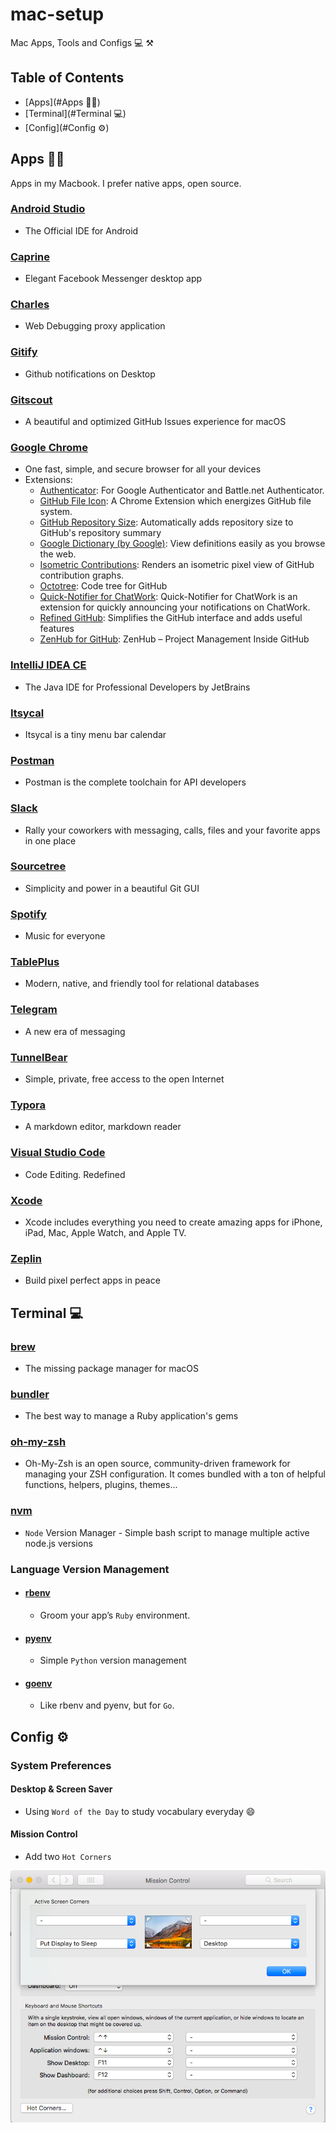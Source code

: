 # mac-setup
Mac Apps, Tools and Configs 💻 ⚒

## Table of Contents

- [Apps](#Apps 👨‍💻)
- [Terminal](#Terminal 💻)
- [Config](#Config ⚙️)

## Apps 👨‍💻

Apps in my Macbook. I prefer native apps, open source.

### [Android Studio](https://developer.android.com/studio/index.html)

- The Official IDE for Android

### [Caprine](https://sindresorhus.com/caprine/)

- Elegant Facebook Messenger desktop app

### [Charles](https://www.charlesproxy.com/)

- Web Debugging proxy application

### [Gitify](https://www.gitify.io/)

- Github notifications on Desktop

### [Gitscout](https://gitscout.com/)

- A beautiful and optimized GitHub Issues experience for macOS

### [Google Chrome]()

- One fast, simple, and secure browser for all your devices
- Extensions:
  - [Authenticator](https://chrome.google.com/webstore/detail/authenticator/bhghoamapcdpbohphigoooaddinpkbai?hl=en-US): For Google Authenticator and Battle.net Authenticator.
  - [GitHub File Icon](https://chrome.google.com/webstore/detail/github-file-icon/ficfmibkjjnpogdcfhfokmihanoldbfe?hl=en-US): A Chrome Extension which energizes GitHub file system.
  - [GitHub Repository Size](https://chrome.google.com/webstore/detail/github-repository-size/apnjnioapinblneaedefcnopcjepgkci?hl=en-US): Automatically adds repository size to GitHub's repository summary
  - [Google Dictionary (by Google)](https://chrome.google.com/webstore/detail/google-dictionary-by-goog/mgijmajocgfcbeboacabfgobmjgjcoja?hl=en-US): View definitions easily as you browse the web.
  - [Isometric Contributions](https://chrome.google.com/webstore/detail/isometric-contributions/mjoedlfflcchnleknnceiplgaeoegien?hl=en-US): Renders an isometric pixel view of GitHub contribution graphs.
  - [Octotree](https://chrome.google.com/webstore/detail/octotree/bkhaagjahfmjljalopjnoealnfndnagc?hl=en-US): Code tree for GitHub
  - [Quick-Notifier for ChatWork](https://chrome.google.com/webstore/detail/quick-notifier-for-chatwo/iefjfellkjkdgblkddcopacjclijfjik?hl=en-US): Quick-Notifier for ChatWork is an extension for quickly announcing your notifications on ChatWork.
  - [Refined GitHub](https://chrome.google.com/webstore/detail/refined-github/hlepfoohegkhhmjieoechaddaejaokhf?hl=en-US): Simplifies the GitHub interface and adds useful features
  - [ZenHub for GitHub](https://chrome.google.com/webstore/detail/zenhub-for-github/ogcgkffhplmphkaahpmffcafajaocjbd?hl=en-US): ZenHub – Project Management Inside GitHub

### [IntelliJ IDEA CE](https://www.jetbrains.com/idea/)

- The Java IDE for Professional Developers by JetBrains

### [Itsycal](https://www.mowglii.com/itsycal/)

- Itsycal is a tiny menu bar calendar

### [Postman](https://www.getpostman.com/)

- Postman is the complete toolchain for API developers

### [Slack](https://slack.com/)

- Rally your coworkers with messaging, calls, files and your favorite apps in one place

### [Sourcetree](https://www.sourcetreeapp.com/)

- Simplicity and power in a beautiful Git GUI

### [Spotify](https://www.spotify.com/)

- Music for everyone

### [TablePlus](https://tableplus.io/)

- Modern, native, and friendly tool for relational databases

### [Telegram](https://telegram.org/)

- A new era of messaging

### [TunnelBear](https://www.tunnelbear.com/download)

- Simple, private, free access to the open Internet

### [Typora](https://typora.io/)

- A markdown editor, markdown reader

### [Visual Studio Code](https://code.visualstudio.com/)

- Code Editing. Redefined

### [Xcode](https://developer.apple.com/xcode/)

- Xcode includes everything you need to create amazing apps for iPhone, iPad, Mac, Apple Watch, and Apple TV.

### [Zeplin](https://zeplin.io/)

- Build pixel perfect apps in peace

## Terminal 💻

### [brew](https://brew.sh/)

- The missing package manager for macOS

### [bundler](http://bundler.io/)

- The best way to manage a Ruby application's gems

### [oh-my-zsh](http://ohmyz.sh/)

- Oh-My-Zsh is an open source, community-driven framework for managing your ZSH configuration. It comes bundled with a ton of helpful functions, helpers, plugins, themes...

### [nvm](https://github.com/creationix/nvm)

- `Node` Version Manager - Simple bash script to manage multiple active node.js versions

### Language Version Management

- #### [rbenv](https://github.com/rbenv/rbenv)

  - Groom your app’s `Ruby` environment.

- #### [pyenv](https://github.com/pyenv/pyenv)

  - Simple `Python` version management

- #### [goenv](https://github.com/syndbg/goenv)

  - Like rbenv and pyenv, but for `Go`.

## Config ⚙️

### System Preferences

#### Desktop & Screen Saver

- Using `Word of the Day` to study vocabulary everyday :smile:

#### Mission Control

- Add two `Hot Corners`

![hot-corners](./resources/images/hot-corners.png)

